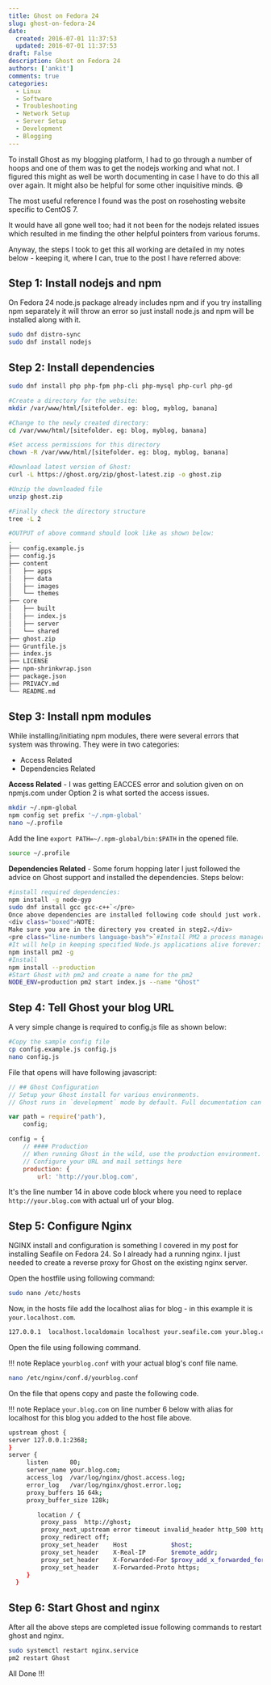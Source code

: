 ```yaml
---
title: Ghost on Fedora 24
slug: ghost-on-fedora-24
date: 
  created: 2016-07-01 11:37:53
  updated: 2016-07-01 11:37:53
draft: False
description: Ghost on Fedora 24
authors: ['ankit']
comments: true
categories:
  - Linux
  - Software
  - Troubleshooting
  - Network Setup
  - Server Setup
  - Development
  - Blogging
---
```


To install Ghost as my blogging platform, I had to go through a number of hoops and one of them was to get the nodejs working and what not. I figured this might as well be worth documenting in case I have to do this all over again. It might also be helpful for some other inquisitive minds. :smile:

The most useful reference I found was the post on rosehosting website specific to CentOS 7.

It would have all gone well too; had it not been for the nodejs related issues which resulted in me finding the other helpful pointers from various forums.

Anyway, the steps I took to get this all working are detailed in my notes below - keeping it, where I can, true to the post I have referred above:

<!-- more -->

## Step 1: Install nodejs and npm

On Fedora 24 node.js package already includes npm and if you try installing npm separately it will throw an error so just install node.js and npm will be installed along with it.

```bash linenums="1"
sudo dnf distro-sync
sudo dnf install nodejs
```
## Step 2: Install dependencies

```bash linenums="1"
sudo dnf install php php-fpm php-cli php-mysql php-curl php-gd

#Create a directory for the website:
mkdir /var/www/html/[sitefolder. eg: blog, myblog, banana] 

#Change to the newly created directory:
cd /var/www/html/[sitefolder. eg: blog, myblog, banana] 

#Set access permissions for this directory
chown -R /var/www/html/[sitefolder. eg: blog, myblog, banana]

#Download latest version of Ghost:
curl -L https://ghost.org/zip/ghost-latest.zip -o ghost.zip

#Unzip the downloaded file
unzip ghost.zip

#Finally check the directory structure
tree -L 2

#OUTPUT of above command should look like as shown below:
.
├── config.example.js
├── config.js
├── content
│   ├── apps
│   ├── data
│   ├── images
│   └── themes
├── core
│   ├── built
│   ├── index.js
│   ├── server
│   └── shared
├── ghost.zip
├── Gruntfile.js
├── index.js
├── LICENSE
├── npm-shrinkwrap.json
├── package.json
├── PRIVACY.md
└── README.md
```

## Step 3: Install npm modules

While installing/initiating npm modules, there were several errors that system was throwing. They were in two categories:

* Access Related
* Dependencies Related

**Access Related** - I was getting EACCES error and solution given on on npmjs.com under Option 2 is what sorted the access issues.

```bash linenums="1"
mkdir ~/.npm-global
npm config set prefix '~/.npm-global'
nano ~/.profile
```
Add the line `export PATH=~/.npm-global/bin:$PATH` in the opened file.

```bash linenums="3"
source ~/.profile
```
**Dependencies Related** - Some forum hopping later I just followed the advice on Ghost support and installed the dependencies. Steps below:

```bash linenums="1"
#install required dependencies:
npm install -g node-gyp
sudo dnf install gcc gcc-c++`</pre>
Once above dependencies are installed following code should just work.
<div class="boxed">NOTE: 
Make sure you are in the directory you created in step2.</div>
<pre class="line-numbers language-bash">`#Install PM2 a process manager to control Node.js applications 
#It will help in keeping specified Node.js applications alive forever:
npm install pm2 -g
#Install 
npm install --production
#Start Ghost with pm2 and create a name for the pm2
NODE_ENV=production pm2 start index.js --name "Ghost"
```

## Step 4: Tell Ghost your blog URL

A very simple change is required to config.js file as shown below:

```bash linenums="1"
#Copy the sample config file
cp config.example.js config.js
nano config.js
```

File that opens will have following javascript:
```javascript linenums="1"
// ## Ghost Configuration
// Setup your Ghost install for various environments.
// Ghost runs in `development` mode by default. Full documentation can be found at https://support.ghost.org

var path = require('path'),
    config;

config = {
    // #### Production
    // When running Ghost in the wild, use the production environment.
    // Configure your URL and mail settings here
    production: {
        url: 'http://your.blog.com',
```

It's the line number 14 in above code block where you need to replace `http://your.blog.com` with actual url of your blog.

## Step 5: Configure Nginx

NGINX install and configuration is something I covered in my post for installing Seafile on Fedora 24. So I already had a running nginx. I just needed to create a reverse proxy for Ghost on the existing nginx server.

Open the hostfile using following command:

```bash
sudo nano /etc/hosts
```

Now, in the hosts file add the localhost alias for blog - in this example it is `your.localhost.com`.

```bash
127.0.0.1  localhost.localdomain localhost your.seafile.com your.blog.com
```
Open the file using following command.

!!! note
    Replace `yourblog.conf` with your actual blog's conf file name.

```bash
nano /etc/nginx/conf.d/yourblog.conf
```

On the file that opens copy and paste the following code.

!!! note
    Replace `your.blog.com` on line number 6 below with alias for localhost for this blog you added to the host file above.

```bash linenums="1"
upstream ghost {
server 127.0.0.1:2368;
}
server {
     listen      80;
     server_name your.blog.com;
     access_log  /var/log/nginx/ghost.access.log;
     error_log   /var/log/nginx/ghost.error.log;
     proxy_buffers 16 64k;
     proxy_buffer_size 128k;

        location / {
         proxy_pass  http://ghost;
         proxy_next_upstream error timeout invalid_header http_500 http_502 http_503 http_504;
         proxy_redirect off;
         proxy_set_header    Host            $host;
         proxy_set_header    X-Real-IP       $remote_addr;
         proxy_set_header    X-Forwarded-For $proxy_add_x_forwarded_for;
         proxy_set_header    X-Forwarded-Proto https;
     }
  }
```

## Step 6: Start Ghost and nginx
After all the above steps are completed issue following commands to restart ghost and nginx.

```bash linenums="1"
sudo systemctl restart nginx.service
pm2 restart Ghost
```

All Done !!!

